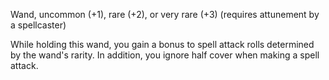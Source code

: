 
Wand, uncommon (+1), rare (+2), or very rare (+3) (requires attunement by a spellcaster)

While holding this wand, you gain a bonus to spell attack rolls determined by the wand's rarity. In addition, you ignore half cover when making a spell attack.